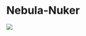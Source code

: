 # Nebula-Nuker
[![](https://s18955.pcdn.co/wp-content/uploads/2018/02/github.png)](https://github.com/user/repository/subscription)
